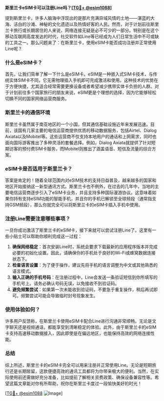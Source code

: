 **斯里兰卡eSIM卡可以注册Line吗？[[TG💪+ @esim1088](https://t.me/s/esim1088)]**

提到斯里兰卡，许多人脑海中浮现出的是那片充满异域风情的土地——湛蓝的大海、洁白的沙滩、神秘的文化遗迹以及热情好客的人民。然而，对于计划前往斯里兰卡旅行或长期居住的人来说，网络连接无疑是必不可少的一部分。特别是在这个移动互联网高度发达的时代，社交软件如Line等已经成为人们日常生活中不可或缺的工具之一。那么问题来了：在斯里兰卡，使用eSIM卡能否成功注册并正常使用Line呢？

### 什么是eSIM卡？

首先，让我们简单了解一下什么是eSIM卡。eSIM是一种嵌入式SIM卡技术，与传统实体SIM卡不同，它无需物理插入手机即可完成激活和使用。这种技术的优势在于方便快捷，尤其适合经常需要更换设备或者希望减少携带实体卡负担的人群。对于计划前往多个国家旅行的朋友来说，eSIM更是个理想的选择，因为它能够轻松切换不同的国家网络运营商服务。

### 斯里兰卡的通信环境

斯里兰卡虽然属于南亚地区的一个小国，但其通信基础设施近年来发展迅速。目前，该国有几家主要的电信运营商提供优质的移动数据服务，包括Airtel、Dialog Axiata以及Mobitel等。这些运营商不仅支持本地用户的通话和上网需求，同时也面向国际游客推出了多种灵活的套餐选择。例如，Dialog Axiata就提供了针对短期访客的预付费SIM卡服务，而Mobitel则推出了涵盖语音、短信及流量的综合方案。

### eSIM卡是否适用于斯里兰卡？

答案是肯定的！随着全球范围内对eSIM技术的支持日益普及，越来越多的国家和地区开始接纳这一新型通讯方式。斯里兰卡也不例外，在过去的几年中，当地的主要电信运营商逐步引入了eSIM卡业务，并且支持多种国际漫游协议。这意味着如果你持有支持eSIM功能的智能手机，并且你的手机已解锁至全球频段（通常指支持GSM频段），那么你就完全可以将斯里兰卡的eSIM卡插入手机中使用。

### 注册Line需要注意哪些事项？

一旦你成功激活了斯里兰卡的eSIM卡，接下来就可以尝试注册Line了。这里有一些小贴士可以帮助你顺利完成这一过程：

1. **确保网络稳定**：首次安装Line时，系统会要求下载最新的应用程序版本并完成必要的初始化设置。因此，请确保你的手机处于良好的Wi-Fi或蜂窝数据连接状态下。
2. **检查语言设置**：为了便于操作，建议先将手机的语言调整为中文或其他熟悉的语言模式。
3. **输入正确的手机号码**：在注册过程中，Line会发送一条验证短信到你所填写的手机号上。请务必确认号码无误，以免接收不到验证码。
4. **避免频繁尝试**：如果第一次未能收到验证码，不要急于重复操作，稍后再试即可。频繁尝试可能会导致临时封号现象发生。

### 使用体验如何？

许多用户反馈称，在斯里兰卡使用eSIM卡配合Line进行沟通非常顺畅。无论是文字聊天还是视频通话，都能享受到清晰稳定的体验。此外，由于斯里兰卡的eSIM卡支持高速移动数据接入，因此即使是在偏远地区，也能保持高效的网络连接性能。

### 总结

综上所述，斯里兰卡的eSIM卡完全可以用来注册并正常使用Line。无论是短期旅行还是长期居留，这款便捷高效的通讯工具都将为你带来极大的便利。当然，在实际使用前还需做好充分准备，比如提前了解相关资费政策、确保设备兼容性等。希望这篇文章能对你有所帮助，祝你在斯里兰卡度过一段愉快美好的时光！

[[TG💪+ @esim1088](https://t.me/s/esim1088) ![Image](https://i.postimg.cc/4NQfJmqS/Snipaste-2025-05-13-00-14-12.png)]